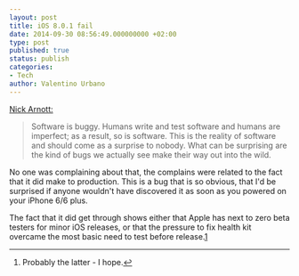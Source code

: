```yaml
---
layout: post
title: iOS 8.0.1 fail
date: 2014-09-30 08:56:49.000000000 +02:00
type: post
published: true
status: publish
categories:
- Tech
author: Valentino Urbano 
---
```


[Nick Arnott:][0]

> Software is buggy. Humans write and test software and humans are imperfect; as a result, so is software. This is the reality of software and should come as a surprise to nobody. What can be surprising are the kind of bugs we actually see make their way out into the wild.
> 

No one was complaining about that, the complains were related to the fact that it did make to production. This is a bug that is so obvious, that I'd be surprised if anyone wouldn't have discovered it as soon as you powered on your iPhone 6/6 plus.

The fact that it did get through shows either that Apple has next to zero beta testers for minor iOS releases, or that the pressure to fix health kit overcame the most basic need to test before release.[1][1]

---

1. Probably the latter - I hope.[↩][2]


[0]: http://imore.com/hugs-not-bugs
[1]: #f1-093014
[2]: #r1-093014